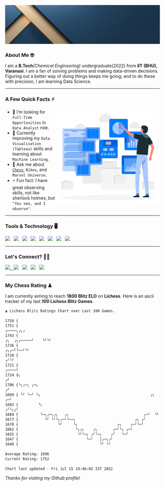  <img src= "https://github.com/Laxman-Lakhan/Laxman-Lakhan/blob/master/Assets/Header.gif">

### About Me 🤓

I am a **B.Tech**_(Chemical Engineering)_ undergraduate(2022) from **IIT (BHU), Varanasi**. I am a fan of solving problems and making data-driven decisions. Figuring out a better way of doing things keeps me going; and to do these with precision, I am learning Data Science.

---

### A Few Quick Facts ⚡️
<img align="right" alt="Coding" width="340" src="https://github.com/Laxman-Lakhan/Laxman-Lakhan/blob/master/Assets/Data_Vector.jpg">   

- 🤝 I’m looking for `Full-Time Opportunities` in `Data Analyst` role.
- 📖 Currently improving my `Data Visualisation (Tableau)` skills and learning about `Machine Learning`.
- 💬 Ask me about [`Chess`](https://lichess.org/@/YourKingIsInDanger), `Bikes`, and `Marvel Universe`.
- ⚡️ Fun fact: I have great observing skills, not like sherlock holmes, but `"You see, and I observe"`.

---
### Tools & Technology 🖥

<img src="https://img.shields.io/badge/Python-white?logo=Python&logoColor=ColorName&style=ShieldStyle" /> &nbsp;
<img src="https://img.shields.io/badge/MySQL-white?logo=MySQL&logoColor=ColorName&style=ShieldStyle" /> &nbsp;
<img src="https://img.shields.io/badge/Tableau-white?logo=Tableau&logoColor=ColorName&style=ShieldStyle" /> &nbsp;
<img src="https://img.shields.io/badge/Excel-white?logo=Microsoft+Excel&logoColor=196F3D&style=ShieldStyle" /> &nbsp;
<img src="https://img.shields.io/badge/Jupyter-white?logo=Jupyter&logoColor=ColorName&style=ShieldStyle" /> &nbsp;
<img src="https://img.shields.io/badge/pandas-white?logo=Pandas&logoColor=000080&style=ShieldStyle" /> &nbsp;
<img src="https://img.shields.io/badge/numpy-white?logo=Numpy&logoColor=85C1E9&style=ShieldStyle" /> &nbsp;
<img src="https://img.shields.io/badge/scikit learn-white?logo=Scikit+Learn&logoColor=ColorName&style=ShieldStyle" /> &nbsp;



---

### Let's Connect? 🫳🏻

<a href="mailto:laxmansingh.lakhan@gmail.com"> <img src="https://img.icons8.com/fluent/48/000000/gmail.png" width="3.5%"/> &nbsp;
[<img src="https://img.icons8.com/color/48/000000/linkedin.png" width="3.5%"/>](https://www.linkedin.com/in/laxman-lakhan/)  &nbsp;
[<img src="https://img.icons8.com/fluent/48/000000/facebook-new.png" width="3.5%"/>](https://www.facebook.com/s.laxmanlakhan/)  &nbsp;
[<img src="https://img.icons8.com/fluent/48/000000/instagram-new.png" width="3.5%"/>](https://www.instagram.com/laxman.lakhan/)  &nbsp;
[<img src="https://img.icons8.com/color/48/000000/twitter.png" width="3.5%"/>](https://twitter.com/laxman__lakhan)  &nbsp;

 ---
  
### My Chess Rating ♟
  
I am currently aiming to reach **1800 Blitz ELO** on **Lichess**. Here is an ascii tracker of my last **100 Lichess Blitz Games**.

  ```
  ♟︎ 𝙻𝚒𝚌𝚑𝚎𝚜𝚜 𝙱𝚕𝚒𝚝𝚣 𝚁𝚊𝚝𝚒𝚗𝚐𝚜 𝙲𝚑𝚊𝚛𝚝 𝚘𝚟𝚎𝚛 𝙻𝚊𝚜𝚝 𝟷00 𝙶𝚊𝚖𝚎𝚜.
  
1758 ┤
1751 ┤                                                                                          ╭────╮╭╮╭
1743 ┤                                                                              ╭╮  ╭╮╭─────╯    ╰╯╰╯
1736 ┤                                                                          ╭╮╭─╯╰──╯╰╯
1728 ┤                                                                         ╭╯╰╯
1721 ┤                                                                    ╭────╯
1714 ┼╮                                                                  ╭╯
1706 ┤╰╮╭─╮ ╭─╮                                                         ╭╯
1699 ┤ ╰╯ ╰─╯ ╰╮                                                  ╭╮  ╭─╯
1692 ┤         ╰╮                                                ╭╯╰╮╭╯
1684 ┤          ╰─╮╭─╮╭╮   ╭╮                                  ╭─╯  ╰╯
1677 ┤            ╰╯ ╰╯╰╮╭─╯╰──╮                           ╭╮ ╭╯
1670 ┤                  ╰╯     ╰╮                  ╭╮    ╭─╯╰─╯
1662 ┤                          ╰╮╭╮    ╭╮       ╭─╯╰╮ ╭─╯
1655 ┤                           ╰╯╰─╮ ╭╯╰─╮    ╭╯   ╰─╯
1647 ┤                               ╰─╯   │╭─╮╭╯
1640 ┤                                     ╰╯ ╰╯ 

Average Rating: 1696
Current Rating: 1752

Chart last updated - Fri Jul 15 19:46:02 IST 2022  
  ```
  
  
*Thanks for visiting my Github profile!*
